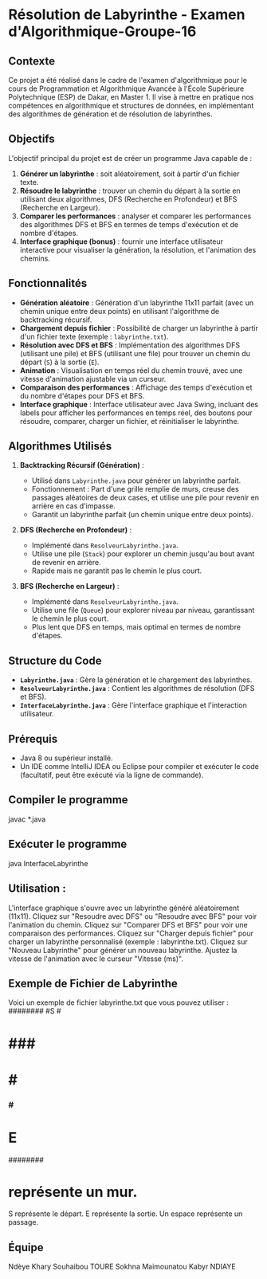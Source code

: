# Résolution de Labyrinthe - Examen d'Algorithmique-Groupe-16

## Contexte
Ce projet a été réalisé dans le cadre de l'examen d'algorithmique pour le cours de Programmation et Algorithmique Avancée à l'École Supérieure Polytechnique (ESP) de Dakar, en Master 1. Il vise à mettre en pratique nos compétences en algorithmique et structures de données, en implémentant des algorithmes de génération et de résolution de labyrinthes.

## Objectifs
L'objectif principal du projet est de créer un programme Java capable de :
1. **Générer un labyrinthe** : soit aléatoirement, soit à partir d'un fichier texte.
2. **Résoudre le labyrinthe** : trouver un chemin du départ à la sortie en utilisant deux algorithmes, DFS (Recherche en Profondeur) et BFS (Recherche en Largeur).
3. **Comparer les performances** : analyser et comparer les performances des algorithmes DFS et BFS en termes de temps d'exécution et de nombre d'étapes.
4. **Interface graphique (bonus)** : fournir une interface utilisateur interactive pour visualiser la génération, la résolution, et l'animation des chemins.

## Fonctionnalités
- **Génération aléatoire** : Génération d'un labyrinthe 11x11 parfait (avec un chemin unique entre deux points) en utilisant l'algorithme de backtracking récursif.
- **Chargement depuis fichier** : Possibilité de charger un labyrinthe à partir d'un fichier texte (exemple : `labyrinthe.txt`).
- **Résolution avec DFS et BFS** : Implémentation des algorithmes DFS (utilisant une pile) et BFS (utilisant une file) pour trouver un chemin du départ (`S`) à la sortie (`E`).
- **Animation** : Visualisation en temps réel du chemin trouvé, avec une vitesse d'animation ajustable via un curseur.
- **Comparaison des performances** : Affichage des temps d'exécution et du nombre d'étapes pour DFS et BFS.
- **Interface graphique** : Interface utilisateur avec Java Swing, incluant des labels pour afficher les performances en temps réel, des boutons pour résoudre, comparer, charger un fichier, et réinitialiser le labyrinthe.

## Algorithmes Utilisés
1. **Backtracking Récursif (Génération)** :
   - Utilisé dans `Labyrinthe.java` pour générer un labyrinthe parfait.
   - Fonctionnement : Part d'une grille remplie de murs, creuse des passages aléatoires de deux cases, et utilise une pile pour revenir en arrière en cas d'impasse.
   - Garantit un labyrinthe parfait (un chemin unique entre deux points).

2. **DFS (Recherche en Profondeur)** :
   - Implémenté dans `ResolveurLabyrinthe.java`.
   - Utilise une pile (`Stack`) pour explorer un chemin jusqu'au bout avant de revenir en arrière.
   - Rapide mais ne garantit pas le chemin le plus court.

3. **BFS (Recherche en Largeur)** :
   - Implémenté dans `ResolveurLabyrinthe.java`.
   - Utilise une file (`Queue`) pour explorer niveau par niveau, garantissant le chemin le plus court.
   - Plus lent que DFS en temps, mais optimal en termes de nombre d'étapes.

## Structure du Code
- **`Labyrinthe.java`** : Gère la génération et le chargement des labyrinthes.
- **`ResolveurLabyrinthe.java`** : Contient les algorithmes de résolution (DFS et BFS).
- **`InterfaceLabyrinthe.java`** : Gère l'interface graphique et l'interaction utilisateur.

## Prérequis
- Java 8 ou supérieur installé.
- Un IDE comme IntelliJ IDEA ou Eclipse pour compiler et exécuter le code (facultatif, peut être exécuté via la ligne de commande).
## Compiler le programme 
javac *.java
## Exécuter le programme
java InterfaceLabyrinthe
## Utilisation :
L'interface graphique s'ouvre avec un labyrinthe généré aléatoirement (11x11).
Cliquez sur "Resoudre avec DFS" ou "Resoudre avec BFS" pour voir l'animation du chemin.
Cliquez sur "Comparer DFS et BFS" pour voir une comparaison des performances.
Cliquez sur "Charger depuis fichier" pour charger un labyrinthe personnalisé (exemple : labyrinthe.txt).
Cliquez sur "Nouveau Labyrinthe" pour générer un nouveau labyrinthe.
Ajustez la vitesse de l'animation avec le curseur "Vitesse (ms)".
## Exemple de Fichier de Labyrinthe
Voici un exemple de fichier labyrinthe.txt que vous pouvez utiliser :
########
#S     #
# ###  #
#   #  #
### # ##
#    E #
########
# représente un mur.
S représente le départ.
E représente la sortie.
Un espace représente un passage.
## Équipe
Ndèye Khary Souhaibou TOURE
Sokhna Maimounatou Kabyr NDIAYE
